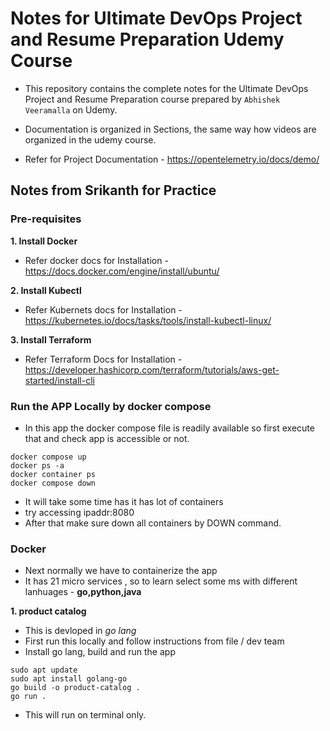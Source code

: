    
   # Notes for Ultimate DevOps Project and Resume Preparation Udemy Course

- This repository contains the complete notes for the Ultimate DevOps Project and Resume Preparation course prepared by `Abhishek Veeramalla` on Udemy.

- Documentation is organized in Sections, the same way how videos are organized in the udemy course.

- Refer for Project Documentation - https://opentelemetry.io/docs/demo/

## Notes from Srikanth for Practice

### Pre-requisites

**1. Install Docker**

* Refer docker docs for Installation - https://docs.docker.com/engine/install/ubuntu/

**2. Install Kubectl**

* Refer Kubernets docs for Installation - https://kubernetes.io/docs/tasks/tools/install-kubectl-linux/

**3. Install Terraform**

* Refer Terraform Docs for Installation - https://developer.hashicorp.com/terraform/tutorials/aws-get-started/install-cli

### Run the APP Locally by docker compose

* In this app the docker compose file is readily available so first execute that and check app is accessible or not.

```shell
docker compose up
docker ps -a
docker container ps
docker compose down
```
* It will take some time has it has lot of containers
* try accessing ipaddr:8080
* After that make sure down all containers by DOWN command.

### Docker 
* Next normally we have to containerize the app
* It has 21 micro services , so to learn select some ms with different lanhuages - **go,python,java**

**1. product catalog**
* This is devloped in *go lang*
* First run this locally and follow instructions from file / dev team
* Install go lang, build and run the app
```shell
sudo apt update
sudo apt install golang-go
go build -o product-catalog .
go run .
```
* This will run on terminal only.
